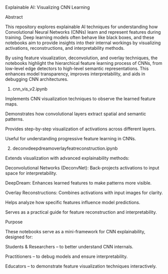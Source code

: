 Explainable AI: Visualizing CNN Learning

Abstract

This repository explores explainable AI techniques for understanding how Convolutional Neural Networks (CNNs) learn and represent features during training. Deep learning models often behave like black boxes, and these notebooks aim to provide insights into their internal workings by visualizing activations, reconstructions, and interpretability methods.

By using feature visualization, deconvolution, and overlay techniques, the notebooks highlight the hierarchical feature learning process of CNNs, from low-level edge detectors to high-level semantic representations. This enhances model transparency, improves interpretability, and aids in debugging CNN architectures.

1. cnn_vis_v2.ipynb

Implements CNN visualization techniques to observe the learned feature maps.

Demonstrates how convolutional layers extract spatial and semantic patterns.

Provides step-by-step visualization of activations across different layers.

Useful for understanding progressive feature learning in CNNs.

2. deconvdeepdreamoverlayfeatreconstruction.ipynb

Extends visualization with advanced explainability methods:

Deconvolutional Networks (DeconvNet): Back-projects activations to input space for interpretability.

DeepDream: Enhances learned features to make patterns more visible.

Overlay Reconstructions: Combines activations with input images for clarity.

Helps analyze how specific features influence model predictions.

Serves as a practical guide for feature reconstruction and interpretability.

Purpose

These notebooks serve as a mini-framework for CNN explainability, designed for:

Students & Researchers – to better understand CNN internals.

Practitioners – to debug models and ensure interpretability.

Educators – to demonstrate feature visualization techniques interactively.
